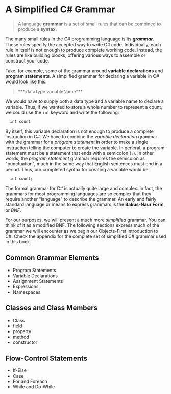 # A Simplified C# Grammar

> A language **grammar** is a set of small rules that can be combined to produce a **syntax**.

The many small rules in the C# programming language is its ***grammar***. These rules specify the accepted way to write C# code. Individually, each rule in itself is not enough to produce complete working code. Instead, the rules are like building blocks, offering various ways to assemble or construct your code.

Take, for example, some of the grammar around **variable declarations** and **program statements**. A simplified grammar for declaring a variable in C# would look like this:

> ***  dataType variableName***

We would have to supply both a data type and a variable name to declare a variable. Thus, if we wanted to store a whole number to represent a count, we could use the `int` keyword and write the following:

`  int count`

By itself, this variable declaration is not enough to produce a complete instruction in C#. We have to combine the *variable declaration* grammar with the grammar for a *program statement* in order to make a single instruction telling the computer to create the variable. In general, a program statement must be a statement that ends with a semicolon (`;`). In other words, the *program statement* grammar requires the semicolon as "punctuation", much in the same way that English sentences must end in a period. Thus, our completed syntax for creating a variable would be

`  int count;`

The formal grammar for C# is actually quite large and complex. In fact, the grammars for most programming languages are so complex that they require another "language" to describe the grammar. An early and fairly standard language or means to express grammars is the **Bakus-Naur Form**, or *BNF*.

For our purposes, we will present a much more *simplified* grammar. You can think of it as a modified BNF. The following sections express much of the grammar we will encounter as we begin our Objects-First introduction to C#. Check the appendix for the complete set of simplified C# grammar used in this book.

## Common Grammar Elements

* Program Statements
* Variable Declarations
* Assignment Statements
* Expressions
* Namespaces

## Classes and Class Members

* Class
* field
* property
* method
* constructor

## Flow-Control Statements

* If-Else
* Case
* For and Foreach
* While and Do-While

